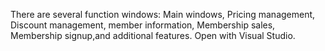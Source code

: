 There are several function windows: Main windows, Pricing management, Discount management, member information, 
Membership sales, Membership signup,and additional features. Open with Visual Studio. 
